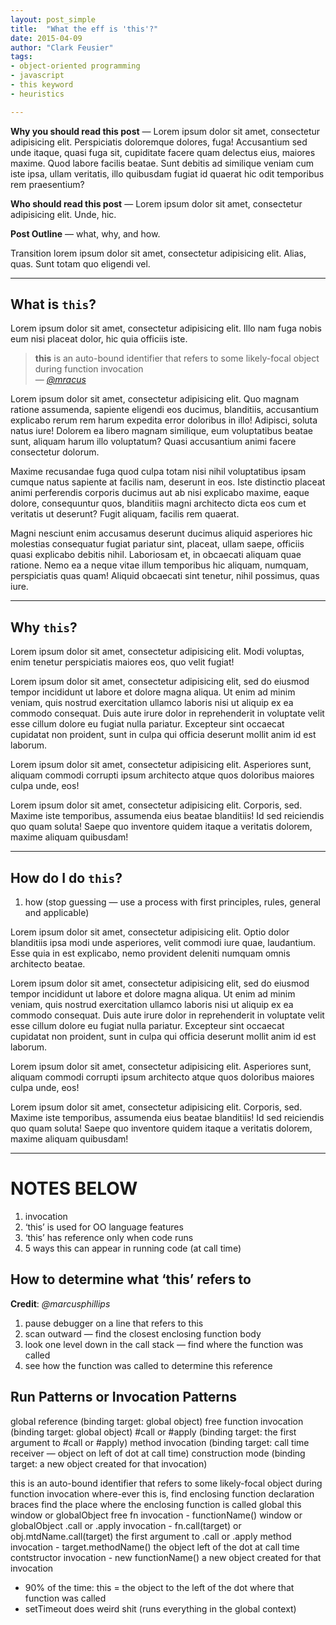 ```yaml
---
layout: post_simple
title:  "What the eff is 'this'?"
date: 2015-04-09
author: "Clark Feusier"
tags:
- object-oriented programming
- javascript
- this keyword
- heuristics

---
```


**Why you should read this post** &mdash; Lorem ipsum dolor sit amet, consectetur adipisicing elit. Perspiciatis doloremque dolores, fuga! Accusantium sed unde itaque, quasi fuga sit, cupiditate facere quam delectus eius, maiores maxime. Quod labore facilis beatae. Sunt debitis ad similique veniam cum iste ipsa, ullam veritatis, illo quibusdam fugiat id quaerat hic odit temporibus rem praesentium?

**Who should read this post** &mdash; Lorem ipsum dolor sit amet, consectetur adipisicing elit. Unde, hic.

**Post Outline** &mdash; what, why, and how.

Transition lorem ipsum dolor sit amet, consectetur adipisicing elit. Alias, quas. Sunt totam quo eligendi vel.

---

## What is `this`?

Lorem ipsum dolor sit amet, consectetur adipisicing elit. Illo nam fuga nobis eum nisi placeat dolor, hic quia officiis iste.

<blockquote>
  <strong>this</strong> is an auto-bound identifier that refers to some likely-focal object during function invocation<br />
  &mdash; <a href="http://twitter.com/mracus" target="_blank"><em>@mracus</em></a>
</blockquote>

Lorem ipsum dolor sit amet, consectetur adipisicing elit. Quo magnam ratione assumenda, sapiente eligendi eos ducimus, blanditiis, accusantium explicabo rerum rem harum expedita error doloribus in illo! Adipisci, soluta natus iure! Dolorem ea libero magnam similique, eum voluptatibus beatae sunt, aliquam harum illo voluptatum? Quasi accusantium animi facere consectetur dolorum.

Maxime recusandae fuga quod culpa totam nisi nihil voluptatibus ipsam cumque natus sapiente at facilis nam, deserunt in eos. Iste distinctio placeat animi perferendis corporis ducimus aut ab nisi explicabo maxime, eaque dolore, consequuntur quos, blanditiis magni architecto dicta eos cum et veritatis ut deserunt? Fugit aliquam, facilis rem quaerat.

Magni nesciunt enim accusamus deserunt ducimus aliquid asperiores hic molestias consequatur fugiat pariatur sint, placeat, ullam saepe, officiis quasi explicabo debitis nihil. Laboriosam et, in obcaecati aliquam quae ratione. Nemo ea a neque vitae illum temporibus hic aliquam, numquam, perspiciatis quas quam! Aliquid obcaecati sint tenetur, nihil possimus, quas iure.

---

## Why `this`?

Lorem ipsum dolor sit amet, consectetur adipisicing elit. Modi voluptas, enim tenetur perspiciatis maiores eos, quo velit fugiat!

Lorem ipsum dolor sit amet, consectetur adipisicing elit, sed do eiusmod
tempor incididunt ut labore et dolore magna aliqua. Ut enim ad minim veniam,
quis nostrud exercitation ullamco laboris nisi ut aliquip ex ea commodo
consequat. Duis aute irure dolor in reprehenderit in voluptate velit esse
cillum dolore eu fugiat nulla pariatur. Excepteur sint occaecat cupidatat non
proident, sunt in culpa qui officia deserunt mollit anim id est laborum.

Lorem ipsum dolor sit amet, consectetur adipisicing elit. Asperiores sunt, aliquam commodi corrupti ipsum architecto atque quos doloribus maiores culpa unde, eos!

Lorem ipsum dolor sit amet, consectetur adipisicing elit. Corporis, sed. Maxime iste temporibus, assumenda eius beatae blanditiis! Id sed reiciendis quo quam soluta! Saepe quo inventore quidem itaque a veritatis dolorem, maxime aliquam quibusdam!

---

## How do I do `this`?

1. how (stop guessing &mdash; use a process with first principles, rules, general and applicable)

Lorem ipsum dolor sit amet, consectetur adipisicing elit. Optio dolor blanditiis ipsa modi unde asperiores, velit commodi iure quae, laudantium. Esse quia in est explicabo, nemo provident deleniti numquam omnis architecto beatae.

Lorem ipsum dolor sit amet, consectetur adipisicing elit, sed do eiusmod
tempor incididunt ut labore et dolore magna aliqua. Ut enim ad minim veniam,
quis nostrud exercitation ullamco laboris nisi ut aliquip ex ea commodo
consequat. Duis aute irure dolor in reprehenderit in voluptate velit esse
cillum dolore eu fugiat nulla pariatur. Excepteur sint occaecat cupidatat non
proident, sunt in culpa qui officia deserunt mollit anim id est laborum.

Lorem ipsum dolor sit amet, consectetur adipisicing elit. Asperiores sunt, aliquam commodi corrupti ipsum architecto atque quos doloribus maiores culpa unde, eos!

Lorem ipsum dolor sit amet, consectetur adipisicing elit. Corporis, sed. Maxime iste temporibus, assumenda eius beatae blanditiis! Id sed reiciendis quo quam soluta! Saepe quo inventore quidem itaque a veritatis dolorem, maxime aliquam quibusdam!

---


# NOTES BELOW

1. invocation
1. ‘this’ is used for OO language features
1. ‘this’ has reference only when code runs
1. 5 ways this can appear in running code (at call time)

## How to determine what ‘this’ refers to

**Credit**: *@marcusphillips*

1. pause debugger on a line that refers to this
1. scan outward — find the closest enclosing function body
1. look one level down in the call stack — find where the function was called
1. see how the function was called to determine this reference

## Run Patterns or Invocation Patterns

<script src="https://gist.github.com/Cfeusier/a8bba391fcfe744bc6db.js"></script>

global reference (binding target: global object)
free function invocation (binding target: global object)
#call or #apply (binding target: the first argument to #call or #apply)
method invocation (binding target: call time receiver — object on left of dot at call time)
construction mode (binding target: a new object created for that invocation)

this is an auto-bound identifier that refers to some likely-focal object during function invocation
where-ever this is, find enclosing function declaration braces
find the place where the enclosing function is called
global this
window or globalObject
free fn invocation - functionName()
window or globalObject
.call or .apply invocation - fn.call(target) or obj.mtdName.call(target)
the first argument to .call or .apply
method invocation - target.methodName()
the object left of the dot at call time
contstructor invocation - new functionName()
a new object created for that invocation


- 90% of the time: this  = the object to the left of the dot where that function was called
- setTimeout does weird shit (runs everything in the global context)
